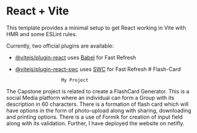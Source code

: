 # React + Vite

This template provides a minimal setup to get React working in Vite with HMR and some ESLint rules.

Currently, two official plugins are available:

- [@vitejs/plugin-react](https://github.com/vitejs/vite-plugin-react/blob/main/packages/plugin-react/README.md) uses [Babel](https://babeljs.io/) for Fast Refresh
- [@vitejs/plugin-react-swc](https://github.com/vitejs/vite-plugin-react-swc) uses [SWC](https://swc.rs/) for Fast Refresh
#   F l a s h - C a r d 

                       My Project

 The Capstone project is related to create a FlashCard Generator. This is a social Media platform where an individual can form a Group with its description in 60 characters. 
  There is a formation of flash card which will have options in the form of photo-upload along with sharing, downloading and printing options. There is a use of Formik for creation of input field along with its validation. Further, I have deployed the website on netifly. 
 

 
